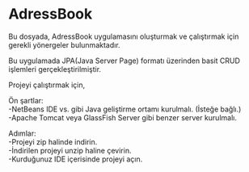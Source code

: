 # AdressBook

Bu dosyada, AdressBook uygulamasını oluşturmak ve çalıştırmak için gerekli yönergeler bulunmaktadır.

Bu uygulamada JPA(Java Server Page) formatı üzerinden basit CRUD işlemleri gerçekleştirilmiştir.

Projeyi çalıştırmak için,

Ön şartlar:<br/>
  -NetBeans IDE vs. gibi Java geliştirme ortamı kurulmalı. (İsteğe bağlı.)<br/>
  -Apache Tomcat veya GlassFish Server gibi benzer server kurulmalı.<br/>

Adımlar:<br/>
  -Projeyi zip halinde indirin.<br/>
  -İndirilen projeyi unzip haline çevirin.<br/>
  -Kurduğunuz IDE içerisinde projeyi açın.<br/>

